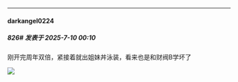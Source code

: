 ﻿
*****

####  darkangel0224  
##### 826#       发表于 2025-7-10 00:10

刚开完周年双倍，紧接着就出姐妹丼泳装，看来也是和财阀B学坏了

<img src="https://p.sda1.dev/25/8dff0bce36d0142ae19b26aa20bfee44/IMG_20250710_000542.jpg" referrerpolicy="no-referrer">

